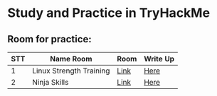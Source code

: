 # Study and Practice in TryHackMe



<h2> Room for practice: </h2>

| STT | Name Room | Room | Write Up |
| --- | --- | --- | --- |
| 1 | Linux Strength Training | [Link](https://tryhackme.com/r/room/linuxstrengthtraining) | [Here](https://github.com/vanniichan/TryHackMe/tree/main/Linux%20Strength%20Training)
| 2 | Ninja Skills | [Link](https://tryhackme.com/r/room/ninjaskills)| [Here](https://github.com/vanniichan/TryHackMe/tree/main/Ninja%20Skills)
